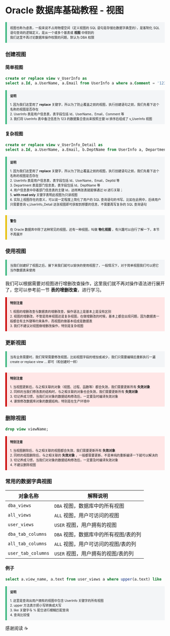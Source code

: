 # Oracle 数据库基础教程 - 视图

<section style="border-left: 5px solid #42b983; padding: 10px; background-color: #f3f5f7; font-size: 10px;">
    视图也称为虚表，一般来说不占用物理空间（定义视图的 SQL 语句是存储在数据字典里的），是客制化 SQL 语句查询的逻辑定义，是从一个或多个基表或 <strong>视图</strong> 中得到的
    <br>
    我们这里不再讨论数据库操作权限的问题，默认为 DBA 权限
</section>

### 创建视图

#### 简单视图

```sql
create or replace view v_UserInfo as 
select a.Id, a.UserName, a.Email from UserInfo a where a.Comment = '123' order by a.Id desc;
```

<section style="border-left: 5px solid #42b983; padding: 10px; background-color: #f3f5f7; font-size: 10px;">
    <strong>说明</strong>
    <br><br>
    1. 因为我们这里用了 <strong>replace</strong> 关键字，所以为了防止覆盖之前的视图，执行创建语句之前，我们先看下这个名称的视图是否存在
    <br>
    2. UserInfo 表是用户信息表，表字段包括 Id，UserName，Email，Comment 等
    <br>
    3. 我们将 UserInfo 表中备注信息为 123 的数据集合查出来按照主键 Id 排序后组成了 v_UserInfo 视图
</section>

#### 复杂视图

```sql
create or replace view v_UserInfo_Detail as 
select a.Id, a.UserName, a.Email, b.DeptName from UserInfo a, Department b where a.DeptId = b.Id order by a.Id desc with read only;
```

<section style="border-left: 5px solid #42b983; padding: 10px; background-color: #f3f5f7; font-size: 10px;">
    <strong>说明</strong>
    <br><br>
    1. 因为我们这里用了 <strong>replace</strong> 关键字，所以为了防止覆盖之前的视图，执行创建语句之前，我们先看下这个名称的视图是否存在
    <br>
    2. UserInfo 表是用户信息表，表字段包括 Id，UserName，Email，DeptId 等
    <br>
    3. Department 表是部门信息表，表字段包括 Id，DeptName 等
    <br>
    4. 用户信息表中存着部门信息表的主键 Id，这样两张表就能够通过 Id 进行关联；
    <br>
    5. <strong>with read only</strong> 关键字表明此视图为只读视图
    <br>
    6. 实际上视图存在的意义，可以说一定程度上简化了用户的 SQL 查询语句的书写。比如在此例中，后续用户只需要查询 v_UserInfo_Detail 这张视图即可获取到想要的信息，不需要再写复杂的 SQL 查询语句
</section>

<br>

<section style="border-left: 5px solid #e7c000; padding: 10px; background-color: #f3f5f7; font-size: 10px;">
    <strong>警告</strong>
    <br><br>
    在 Oracle 数据库中除了这种常见的视图，还有一种视图，叫做 <strong>物化视图</strong> ，有兴趣可以自行了解一下，本节不再展开
</section>

### 使用视图

<section style="border-left: 5px solid #42b983; padding: 10px; background-color: #f3f5f7; font-size: 10px;">
    当我们创建好了视图之后，接下来我们就可以愉快的使用视图了，一般情况下，对于简单视图我们可以把它当作数据表来使用
</section>

我们可以根据需要对视图进行增删改查操作，这里我们就不再对操作语法进行展开了，您可以参考前一节 <strong>表的增删改查</strong>，进行学习。

<section style="border-left: 5px solid #cc0000; padding: 10px; background-color: #ffe6e6; font-size: 10px;">
    <strong>特别注意</strong>
    <br><br>
    1. 视图的增删改查与数据表的增删改查，操作语法上是基本上是没有区别
    <br>
    2. 视图的增删改，不管是简单视图还是复杂视图，在做增删改的时候，基本上都会出现问题，因为数据表一般都会有主外键等约束条件，而视图的做基本组成是数据表
    <br>
    3. 我们不建议对视图做增删改操作，特别是复杂视图
</section>

### 更新视图

<section style="border-left: 5px solid #42b983; padding: 10px; background-color: #f3f5f7; font-size: 10px;">
    当有业务需要时，我们常常需要修改视图，比如视图字段的增加或减少，我们只需要编辑后重新执行一遍 create or replace view ... 即可（和创建时一样）
</section>

<br>

<section style="border-left: 5px solid #cc0000; padding: 10px; background-color: #ffe6e6; font-size: 10px;">
    <strong>特别注意</strong>
    <br><br>
    1. 当视图更新后，与之相关联的对象（视图、过程、函数等）都会失效，我们需要更新所有 <strong>失效对象</strong>
    <br>
    2. 同样的当我们修改表的结构时，与之相关联的对象也会失效，我们需要更新所有 <strong>失效对象</strong>
    <br>
    3. 切记养成习惯，当我们对对象的数据结构修改后，一定要及时编译失效对象
    <br>
    4. 谨慎修改数据库对象的数据结构，特别是在生产环境中
</section>

### 删除视图

```sql
drop view viewName;
```

<section style="border-left: 5px solid #cc0000; padding: 10px; background-color: #ffe6e6; font-size: 10px;">
    <strong>特别注意</strong>
    <br><br>
    1. 当视图删除后，与之相关联的视图都会失效，我们需要更新所有 <strong>失效对象</strong>
    <br>
    2. 同样的视图删除后，与之相关联的 <strong>失效对象</strong> ，一般都需要更新，不是单纯的重新编译一下就可以解决的
    <br>
    3. 切记养成习惯，当我们对对象的数据结构修改后，一定要及时编译失效对象
    <br>
    4. 不建议删除视图
</section>

### 常用的数据字典视图

| 对象名称           | 解释说明                              |
| ------------------ | ------------------------------------- |
| `dba_views`        | `DBA` 视图，数据库中的所有视图        |
| `all_views`        | `ALL` 视图，用户可访问的视图          |
| `user_views`       | `USER` 视图，用户拥有的视图           |
| `dba_tab_columns`  | `DBA` 视图，数据库中的所有视图/表的列 |
| `all_tab_columns`  | `ALL` 视图，用户可访问的视图/表的列   |
| `user_tab_columns` | `USER` 视图，用户拥有的视图/表的列    |

#### 例子

```sql
select a.view_name, a.text from user_views a where upper(a.text) like '% USERINFO %';
```

<section style="border-left: 5px solid #42b983; padding: 10px; background-color: #f3f5f7; font-size: 10px;">
    <strong>说明</strong>
    <br><br>
    1. 这里是查询出用户拥有的视图中包含 UserInfo 关键字的所有视图
    <br>
    2. upper 方法表示把小写转换成大写
    <br>
    3. like 关键字与 % 配合进行模糊匹配查询
    <br>
    4. 查询比较慢
</section>



感谢阅读 :coffee:
